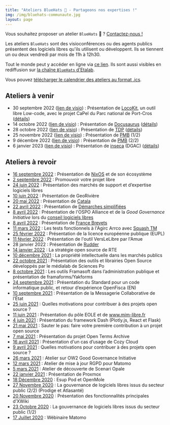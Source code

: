 ```yaml
---
title: "Ateliers BlueHats 🧢 - Partageons nos expertises !"
img: /img/bluehats-communaute.jpg
layout: page
---
```


<div class="fr-highlight">
  <p>Vous souhaitez proposer un atelier <code>BlueHats</code> 🧢 ?  <a href="mailto:logiciels-libres@data.gouv.fr">Contactez-nous !</a></p>
</div>

Les ateliers `BlueHats` sont des visioconférences ou des agents publics présentent des logiciels libres qu'ils utilisent ou développent.  Ils se tiennent un ou deux vendredi par mois de 11h à 12h30.

Tout le monde peut y accéder en ligne via [ce lien](https://webinaire.numerique.gouv.fr//meeting/signin/362/creator/369/hash/84c9902a44b481830388d5d69c808eb669da0a5b).  Ils sont aussi visibles en rediffusion sur [la chaîne `BlueHats` d'Etalab](https://www.dailymotion.com/playlist/x767bq).

Vous pouvez [télécharger le calendrier des ateliers au format .ics](https://git.sr.ht/~etalab/logiciels-libres/blob/master/evenements/ateliers-bluehats.ics).

## Ateliers à venir

- 30 septembre 2022 ([lien de visio](https://webinaire.numerique.gouv.fr//meeting/signin/362/creator/369/hash/84c9902a44b481830388d5d69c808eb669da0a5b)) : Présentation de [LocoKit](https://locokit.io/), un outil libre Low-code, avec le projet CaPel du Parc national de Port-Cros ([détails](https://github.com/blue-hats/ateliers/blob/main/ateliers.org#30-septembre--pr%C3%A9sentation-du-logiciel-libre-locokit-%C3%A0-travers-la-plate-forme-capel))
- 14 octobre 2022 ([lien de visio](https://webinaire.numerique.gouv.fr//meeting/signin/362/creator/369/hash/84c9902a44b481830388d5d69c808eb669da0a5b)) : Présentation de [Docusaurus](https://docusaurus.io/) ([détails](https://github.com/blue-hats/ateliers/blob/main/ateliers.org#14-octobre--pr%C3%A9sentation-de-docusaurus))
- 28 octobre 2022 ([lien de visio](https://webinaire.numerique.gouv.fr//meeting/signin/362/creator/369/hash/84c9902a44b481830388d5d69c808eb669da0a5b)) : Présentation de [TDP](https://github.com/TOSIT-IO/TDP) ([détails](https://github.com/blue-hats/ateliers/blob/main/ateliers.org#28-octobre--pr%C3%A9sentation-de-tdp))
- 25 novembre 2022 ([lien de visio](https://webinaire.numerique.gouv.fr//meeting/signin/362/creator/369/hash/84c9902a44b481830388d5d69c808eb669da0a5b)) : Présentation de [PMB](https://www.wikidata.org/wiki/Q3359740) (1/2)
- 9 décembre 2022 ([lien de visio](https://webinaire.numerique.gouv.fr//meeting/signin/362/creator/369/hash/84c9902a44b481830388d5d69c808eb669da0a5b)) : Présentation de [PMB](https://www.wikidata.org/wiki/Q3359740) (2/2)
- 6 janvier 2023 ([lien de visio](https://webinaire.numerique.gouv.fr//meeting/signin/362/creator/369/hash/84c9902a44b481830388d5d69c808eb669da0a5b)) : Présentation de [inseca](https://github.com/DGAC/inseca) (DGAC) ([détails](https://github.com/blue-hats/ateliers/blob/main/ateliers.org#6-janvier--pr%C3%A9sentation-de-httpsgithubcomdgacinseca))

## Ateliers à revoir

- [16 septembre 2022](/ateliers/nixos.md) : Présentation de [NixOS](https://nixos.org/) et de son écosystème
- [2 septembre 2022](/ateliers/promouvoir-votre-projet-libre) : Promouvoir votre projet libre
- [24 juin 2022](/ateliers/sll) : Présentation des marchés de support et d’expertise logiciels libres
- [10 juin 2022](/ateliers/georiviere) : Présentation de GeoRivière
- [20 mai 2022](/ateliers/catala) : Présentation de [Catala](https://catala-lang.org)
- [22 avril 2022](/ateliers/demarches-simplifiees) : Présentation de [Démarches simplifiées](https://github.com/betagouv/demarches-simplifiees.fr/)
- [8 avril 2022](/ateliers/ospo-alliance-good-governance-initiative) : Présentation de l'OSPO Alliance et de la *Good Governance Initiative* lors du [conseil logiciels libres](https://man.sr.ht/~etalab/logiciels-libres/conseil-logiciels-libres.md)
- [8 avril 2022](/ateliers/france-brevets) : Présentation de [France Brevets](https://www.francebrevets.com/)
- [11 mars 2022](/ateliers/squash-tm) : Les tests fonctionnels à l'Agirc Arrco avec [Squash TM](https://sill.etalab.gouv.fr/fr/software?id=137)
- [25 février 2022](/ateliers/eupl) : Présentation de la licence européenne publique (EUPL)
- [11 février 2022](/ateliers/amue-verslelibre) : Présentation de l'outil VersLeLibre par l'Amue
- 28 janvier 2022 : Présentation de [Rudder](https://sill.etalab.gouv.fr/fr/software?id=164)
- [14 janvier 2022](/ateliers/rte) : La stratégie open source de RTE
- [10 décembre 2021](/ateliers/propriete-intellectuelle-marches-publics) : La propriété intellectuelle dans les marchés publics
- [22 octobre 2021](/ateliers/medialab-sciences-po) : Présentation des outils et librairies Open Source développés par le médialab de Sciences Po
- [8 octobre 2021](/ateliers/outils-framasoft-administration-publique-yakforms) : Les outils Framasoft dans l’administration publique et présentation de framaforms/Yakforms
- [24 septembre 2021](/ateliers/standard-code-informatique-public-openfisca) : Présentation du Standard pour un code informatique public, et retour d’expérience OpenFisca (EN)
- [10 septembre 2021](/ateliers/messagerie-collaborative-etat) : Présentation de la Messagerie Collaborative de l’État
- [25 juin 2021](/ateliers/motivation-contributions-open-source) : Quelles motivations pour contribuer à des projets open source ?
- [11 juin 2021](/ateliers/pole-eole-mim-libre) : Présentation du pôle EOLE et de www.mim-libre.fr
- [4 juin 2021](/ateliers/framework-dash) : Présentation du framework Dash (Plotly.js, React et Flask)
- [21 mai 2021](/ateliers/premiere-contribution-projet-open-source) : Sauter le pas: faire votre première contribution à un projet open source
- [7 mai 2021](/ateliers/open-terms-archive) : Présentation du projet Open Terms Archive
- [16 avril 2021](/ateliers/cozy-cloud) : Présentation d'un cas d’usage de Cozy Cloud
- [9 avril 2021](/ateliers/motivation-contributions-open-source) : Quelles motivations pour contribuer à des projets open source ?
- [26 mars 2021](/ateliers/ow2-good-governance-initiative) : Atelier sur OW2 Good Governance Initiative
- [12 mars 2021](/ateliers/matomo) : Atelier de mise à jour RGPD pour Matomo
- [5 mars 2021](/ateliers/scenari-opale) : Atelier de découverte de Scenari Opale
- [22 janvier 2021](/ateliers/proxmox) : Présentation de Proxmox
- [18 Décembre 2020](/ateliers/esup-pod-openmole) : Esup Pod et OpenMole
- [27 Novembre 2020](/ateliers/exemples-gouvernance-logiciels-libres-secteur-public) : La gouvernance de logiciels libres issus du secteur public (2/2) (Prodige et Atlasanté)
- [20 Novembre 2020](/ateliers/xwiki) : Présentation des fonctionnalités principales d’XWiki
- [23 Octobre 2020](/ateliers/exemples-gouvernance-logiciels-libres-secteur-public) : La gouvernance de logiciels libres issus du secteur public (1/2)
- [17 Juillet 2020](/ateliers/matomo) : Wébinaire Matomo
